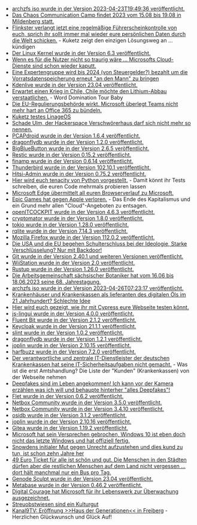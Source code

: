 * [archzfs iso wurde in der Version 2023-04-23T19:49:36 veröffentlicht.](https://archzfs.leibelt.de)
* [Das Chaos Communication Camp findet 2023 vom 15.08 bis 19.08 in Mildenberg statt.](https://events.ccc.de/2023/04/21/camp2023/)
* [Flinkster verlangt jetzt eine regelmäßige Führerscheinkontrolle von euch, sprich ihr sollt immer mal wieder eure persönlichen Daten durch die Welt schicken.](https://www.kuketz-blog.de/flinkster-carsharing-ab-sofort-mit-regelmaessiger-digitaler-fuehrerscheinkontrolle/) - Kuketz zeigt den einzigen Lösungsweg an ... kündigen
* [Der Linux Kernel wurde in der Version 6.3 veröffentlicht.](https://lwn.net/Articles/929851/)
* [Wenn es für die Nutzer nicht so traurig wäre ... Microsofts Cloud-Dienste sind schon wieder kaputt.](https://www.bleepingcomputer.com/news/security/microsoft-365-search-outage-affects-outlook-teams-and-sharepoint/)
* [Eine Expertengruppe wird bis 2024 (von Steuergelder?) bezahlt um die Vorratsdatenspeicherung erneut "an den Mann" zu bringen](https://www.patrick-breyer.de/vorratsdatenspeicherung-und-aushoehlung-von-verschluesselung-expertengruppe-soll-bis-mitte-2024-vorschlaege-fuer-ausweitung-von-ueberwachung-vorlegen/)
* [Kdenlive wurde in der Version 23.04 veröffentlicht.](https://www.phoronix.com/news/Kdenlive-23.04-Released)
* [Erwartet einen Krieg in Chile, Chile möchte den Lithium-Abbau verstaatlichen.](http://blog.fefe.de/?ts=9ab865a0) - Word Domination Tour Baby
* [Die EU-Regulierungsbehörde wirkt. Microsoft überlegt Teams nicht mehr hart an Office 365 zu bündeln.](https://www.borncity.com/blog/2023/04/25/microsoft-will-team-nicht-mehr-mit-office-bndeln/)
* [Kuketz testes LinageOS](https://www.kuketz-blog.de/lineageos-weder-sicher-noch-datenschutzfreundlich-custom-roms-teil4/)
* [Schade Ulm, der Hackerspace Verschwörerhaus darf sich nicht mehr so nennen.](https://netzpolitik.org/2023/hackspace-in-ulm-verschwoerhaus-verliert-seinen-namen-an-die-stadt/)
* [PCAPdroid wurde in der Version 1.6.4 veröffentlicht.](https://github.com/emanuele-f/PCAPdroid/releases/tag/v1.6.4)
* [dragonflydb wurde in der Version 1.2.0 veröffentlicht.](https://github.com/dragonflydb/dragonfly/releases/tag/v1.2.0)
* [BigBlueButton wurde in der Version 2.6.5 veröffentlicht.](https://github.com/bigbluebutton/bigbluebutton/releases/tag/v2.6.5)
* [Restic wurde in der Version 0.15.2 veröffentlicht.](https://github.com/restic/restic/releases/tag/v0.15.2)
* [finamp wurde in der Version 0.6.14 veröffentlicht.](https://github.com/jmshrv/finamp/releases/tag/0.6.14)
* [Thunderbird wurde in der Version 102.10.1 veröffentlicht.](https://www.borncity.com/blog/2023/04/25/thunderbird-102-10-1/)
* [Hitsi-Admin wurde in der Version 0.75.2 veröffentlicht.](https://github.com/H2-invent/jitsi-admin/releases/tag/0.75.2)
* [Hier wird euch tenacity von Python vorgestellt.](https://opensource.com/article/23/4/retry-your-python-code-until-it-fails) - Damit könnt ihr Tests schreiben, die euren Code mehrmals probieren lassen
* [Microsoft Edge übermittelt all euren Browserverlauf zu Microsoft.](http://blog.fefe.de/?ts=9ab6ea0b)
* [Epic Games hat gegen Apple verloren.](http://blog.fefe.de/?ts=9ab911f8) - Das Ende des Kapitalismus und ein Grund mehr allen "Cloud"-Angeboten zu entsagen.
* [openITCOCKPIT wurde in der Version 4.6.3 veröffentlicht.](https://github.com/it-novum/openITCOCKPIT/releases/tag/openITCOCKPIT-4.6.3)
* [cryptomator wurde in der Version 1.8.0 veröffentlicht.](https://github.com/cryptomator/cryptomator/releases/tag/1.8.0)
* [tokio wurde in der Version 1.28.0 veröffentlicht.](https://github.com/tokio-rs/tokio/releases/tag/tokio-1.28.0)
* [rqlite wurde in der Version 7.14.3 veröffentlicht.](https://github.com/rqlite/rqlite/releases/tag/v7.14.3)
* [Mozilla Firefox wurde in der Version 112.0.2 veröffentlicht.](https://www.borncity.com/blog/2023/04/25/firefox-112-0-2-fix-fr-hohen-speicherverbrauch/)
* [Die USA und die EU begehen Schulterschluss bei der Ideologie, Starke Verschlüsselung? Nur mit Backdoor!](https://netzpolitik.org/2023/stop-csam-act-neues-gesetz-in-den-usa-koennte-verschluesselung-schwaechen/)
* [Git wurde in der Version 2.40.1 und weiteren Versionen veröffentlicht.](https://lwn.net/Articles/930157/)
* [WiiStation wurde in der Version 2.0 veröffentlicht.](https://wiidatabase.de/wiistation-v2-0/)
* [Rustup wurde in der Version 1.26.0 veröffentlicht.](https://blog.rust-lang.org/2023/04/25/Rustup-1.26.0.html)
* [Die Arbeitsgemeinschaft sächsischer Botaniker hat vom 16.06 bis 18.06.2023 seine 68. Jahrestagung.](https://sachsen.nabu.de/news/2023/33279.html)
* [archzfs iso wurde in der Version 2023-04-26T07:23:17 veröffentlicht.](https://archzfs.leibelt.de/)
* [Krankenhäuser und Krankenkassen als lieferanten des digitalen Öls im 21 Jahrhundert? Schlechte Idee](https://www.borncity.com/blog/2023/04/27/cyberangriffe-auf-krankenkassen-it-dienstleister-bitmarck-klinikum-hochsauerland-gmbh/)
* [Hier wird euch gezeigt, wie ihr mit Cypress eure Webseite testen könnt.](https://opensource.com/article/23/4/website-test-drupal-cypress)
* [js-lingui wurde in der Version 4.0.0 veröffentlicht.](https://github.com/lingui/js-lingui/releases/tag/v4.0.0)
* [Fluent Bit wurde in der Version 2.1.2 veröffentlicht.](https://github.com/fluent/fluent-bit/releases/tag/v2.1.2)
* [Keycloak wurde in der Version 21.1.1 veröffentlicht.](https://github.com/keycloak/keycloak/releases/tag/21.1.1)
* [slint wurde in der Version 1.0.2 veröffentlicht.](https://github.com/slint-ui/slint/releases/tag/v1.0.2)
* [dragonflydb wurde in der Version 1.2.1 veröffentlicht.](https://github.com/dragonflydb/dragonfly/releases/tag/v1.2.1)
* [joplin wurde in der Version 2.10.15 veröffentlicht.](https://github.com/laurent22/joplin/releases/tag/v2.10.15)
* [harfbuzz wurde in der Version 7.2.0 veröffentlicht.](https://github.com/harfbuzz/harfbuzz/releases/tag/7.2.0)
* [Der verantwortliche und zentrale IT-Dienstleister der deutschen Krankenkassen hat seine IT-Sicherheitsaufgaben nicht gemacht.](http://blog.fefe.de/?ts=9ab4a182) - Was ist die erst Amtshandlung? Die Liste der "Kunden" (Krankenkassen) von der Webseite nehmen
* [Deepfakes sind im Leben angekommen! Ich kann vor der Kamera erzählen was ich will und behaupte hinterher "alles Deepfakes"!](http://blog.fefe.de/?ts=9ab49f6d)
* [Flet wurde in der Version 0.6.2 veröffentlicht.](https://github.com/flet-dev/flet/releases/tag/v0.6.2)
* [Netbox Community wurde in der Version 3.5.0 veröffentlicht.](https://github.com/netbox-community/netbox/releases/tag/v3.5.0)
* [Netbox Community wurde in der Version 3.4.10 veröffentlicht.](https://github.com/netbox-community/netbox/releases/tag/v3.4.10)
* [osidb wurde in der Version 3.1.2 veröffentlicht.](https://github.com/RedHatProductSecurity/osidb/releases/tag/3.1.2)
* [joplin wurde in der Version 2.10.16 veröffentlicht.](https://github.com/laurent22/joplin/releases/tag/v2.10.16)
* [Gitea wurde in der Version 1.19.2 veröffentlicht.](https://github.com/go-gitea/gitea/releases/tag/v1.19.2)
* [Microsoft hat sein Versprechen gebrochen, Windows 10 ist eben doch nicht das letzte Windows und hat offiziell fertig.](https://www.windowspro.de/news/windows-10-erhaelt-kein-feature-update-mehr-windows-11-ltsc-kommt-2024/05375.html)
* [Snowdens initialer Mut gegen Unrecht aufzustehen und dies kund zu tun, ist schon zehn Jahre her](https://netzpolitik.org/2023/einladung-zum-netzpolitischen-abend-zehn-jahre-snowden-enthuellungen/)
* [49 Euro Ticket für alle ist schön und gut. Die Menschen in den Städten dürfen aber die restlichen Menschen auf dem Land nicht vergessen ... dort hält manchmal nur ein Bus pro Tag.](https://www.mdr.de/nachrichten/sachsen/chemnitz/freiberg/schulbusse-fahrplan-nahverkehr-oberreichenbach-abgehaengt-100.html)
* [Genode Sculpt wurde in der Version 23.04 veröffentlicht.](https://github.com/genodelabs/genode/releases/tag/sculpt-23.04)
* [Metabase wurde in der Version 0.46.2 veröffentlicht.](https://github.com/metabase/metabase/releases/tag/v0.46.2)
* [Digital Courage hat Microsoft für ihr Lebenswerk zur Überwachung ausgezeichnet.](https://netzpolitik.org/2023/big-brother-awards-microsoft-fuer-lebenswerk-ausgezeichnet/)
* [Streuobstwiesen sind ein Kulturgut](https://sachsen.nabu.de/news/2023/33305.html)
* [Kanal9TV: Eröffnung >>Haus der Generationen<< in Freiberg](https://www.youtube.com/watch?v=0l-qjq8-Wsc) - Herzlichen Glückwunsch und Glück Auf!

